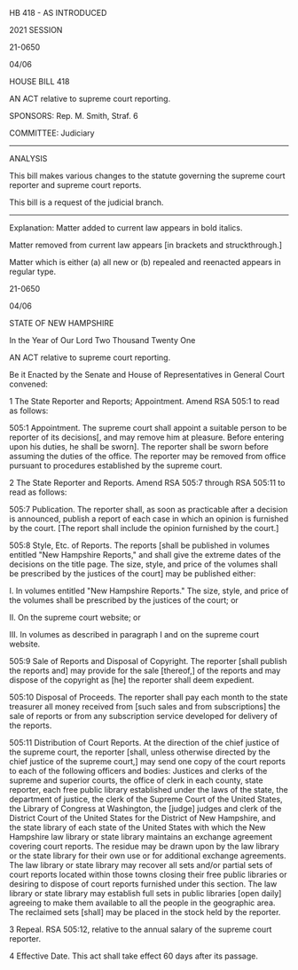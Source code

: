  HB 418 - AS INTRODUCED

 

 

2021 SESSION

 21-0650

 04/06

 

HOUSE BILL 418

 

AN ACT relative to supreme court reporting.

 

SPONSORS: Rep. M. Smith, Straf. 6

 

COMMITTEE: Judiciary

 

-----------------------------------------------------------------

 

ANALYSIS

 

 This bill makes various changes to the statute governing the supreme court reporter and supreme court reports.

 

 This bill is a request of the judicial branch.

 

- - - - - - - - - - - - - - - - - - - - - - - - - - - - - - - - - - - - - - - - - - - - - - - - - - - - - - - - - - - - - - - - - - - - - - - - - - - 

 

Explanation: Matter added to current law appears in bold italics.

 Matter removed from current law appears [in brackets and struckthrough.]

 Matter which is either (a) all new or (b) repealed and reenacted appears in regular type.

 21-0650

 04/06

 

STATE OF NEW HAMPSHIRE

 

In the Year of Our Lord Two Thousand Twenty One

 

AN ACT relative to supreme court reporting.

 

Be it Enacted by the Senate and House of Representatives in General Court convened:

 

 1 The State Reporter and Reports; Appointment. Amend RSA 505:1 to read as follows:

 505:1 Appointment. The supreme court shall appoint a suitable person to be reporter of its decisions[, and may remove him at pleasure. Before entering upon his duties, he shall be sworn]. The reporter shall be sworn before assuming the duties of the office. The reporter may be removed from office pursuant to procedures established by the supreme court.

 2 The State Reporter and Reports. Amend RSA 505:7 through RSA 505:11 to read as follows:

 505:7 Publication. The reporter shall, as soon as practicable after a decision is announced, publish a report of each case in which an opinion is furnished by the court. [The report shall include the opinion furnished by the court.] 

 505:8 Style, Etc. of Reports. The reports [shall be published in volumes entitled "New Hampshire Reports," and shall give the extreme dates of the decisions on the title page. The size, style, and price of the volumes shall be prescribed by the justices of the court] may be published either:

 I. In volumes entitled "New Hampshire Reports." The size, style, and price of the volumes shall be prescribed by the justices of the court; or

 II. On the supreme court website; or

 III. In volumes as described in paragraph I and on the supreme court website. 

 505:9 Sale of Reports and Disposal of Copyright. The reporter [shall publish the reports and] may provide for the sale [thereof,] of the reports and may dispose of the copyright as [he] the reporter shall deem expedient. 

 505:10 Disposal of Proceeds. The reporter shall pay each month to the state treasurer all money received from [such sales and from subscriptions] the sale of reports or from any subscription service developed for delivery of the reports.

 505:11 Distribution of Court Reports. At the direction of the chief justice of the supreme court, the reporter [shall, unless otherwise directed by the chief justice of the supreme court,] may send one copy of the court reports to each of the following officers and bodies: Justices and clerks of the supreme and superior courts, the office of clerk in each county, state reporter, each free public library established under the laws of the state, the department of justice, the clerk of the Supreme Court of the United States, the Library of Congress at Washington, the [judge] judges and clerk of the District Court of the United States for the District of New Hampshire, and the state library of each state of the United States with which the New Hampshire law library or state library maintains an exchange agreement covering court reports. The residue may be drawn upon by the law library or the state library for their own use or for additional exchange agreements. The law library or state library may recover all sets and/or partial sets of court reports located within those towns closing their free public libraries or desiring to dispose of court reports furnished under this section. The law library or state library may establish full sets in public libraries [open daily] agreeing to make them available to all the people in the geographic area. The reclaimed sets [shall] may be placed in the stock held by the reporter. 

 3 Repeal. RSA 505:12, relative to the annual salary of the supreme court reporter.

 4 Effective Date. This act shall take effect 60 days after its passage.

